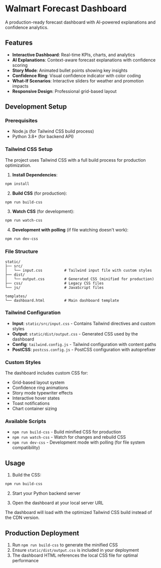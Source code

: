 # Walmart Forecast Dashboard

A production-ready forecast dashboard with AI-powered explanations and confidence analytics.

## Features

- **Interactive Dashboard**: Real-time KPIs, charts, and analytics
- **AI Explanations**: Context-aware forecast explanations with confidence scoring
- **Story Mode**: Animated bullet points showing key insights
- **Confidence Ring**: Visual confidence indicator with color coding
- **What-If Scenarios**: Interactive sliders for weather and promotion impacts
- **Responsive Design**: Professional grid-based layout

## Development Setup

### Prerequisites
- Node.js (for Tailwind CSS build process)
- Python 3.8+ (for backend API)

### Tailwind CSS Setup

The project uses Tailwind CSS with a full build process for production optimization.

1. **Install Dependencies**:
```bash
npm install
```

2. **Build CSS** (for production):
```bash
npm run build-css
```

3. **Watch CSS** (for development):
```bash
npm run watch-css
```

4. **Development with polling** (if file watching doesn't work):
```bash
npm run dev-css
```

### File Structure

```
static/
├── src/
│   └── input.css          # Tailwind input file with custom styles
├── dist/
│   └── output.css         # Generated CSS (minified for production)
├── css/                   # Legacy CSS files
└── js/                    # JavaScript files

templates/
└── dashboard.html         # Main dashboard template
```

### Tailwind Configuration

- **Input**: `static/src/input.css` - Contains Tailwind directives and custom styles
- **Output**: `static/dist/output.css` - Generated CSS used by the dashboard
- **Config**: `tailwind.config.js` - Tailwind configuration with content paths
- **PostCSS**: `postcss.config.js` - PostCSS configuration with autoprefixer

### Custom Styles

The dashboard includes custom CSS for:
- Grid-based layout system
- Confidence ring animations
- Story mode typewriter effects
- Interactive hover states
- Toast notifications
- Chart container sizing

### Available Scripts

- `npm run build-css` - Build minified CSS for production
- `npm run watch-css` - Watch for changes and rebuild CSS
- `npm run dev-css` - Development mode with polling (for file system compatibility)

## Usage

1. Build the CSS:
```bash
npm run build-css
```

2. Start your Python backend server

3. Open the dashboard at your local server URL

The dashboard will load with the optimized Tailwind CSS build instead of the CDN version.

## Production Deployment

1. Run `npm run build-css` to generate the minified CSS
2. Ensure `static/dist/output.css` is included in your deployment
3. The dashboard HTML references the local CSS file for optimal performance